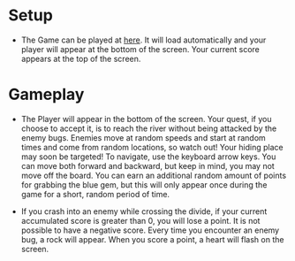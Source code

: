 # Setup
* The Game can be played at [here](https://meaganc.github.io/dodge/). It will load automatically and your player will appear at the bottom of the screen. Your current score appears at the top of the screen.

# Gameplay
* The Player will appear in the bottom of the screen. Your quest, if you choose to accept it, is to reach the river without being attacked by the enemy bugs. Enemies move at random speeds and start at random times and come from random locations, so watch out! Your hiding place may soon be targeted! To navigate, use the keyboard arrow keys. You can move both forward and backward, but keep in mind, you may not move off the board. You can earn an additional random amount of points for grabbing the blue gem, but this will only appear once during the game for a short, random period of time.

* If you crash into an enemy while crossing the divide, if your current accumulated score is greater than 0, you will lose a point. It is not possible to have a negative score. Every time you encounter an enemy bug, a rock will appear. When you score a point, a heart will flash on the screen.
